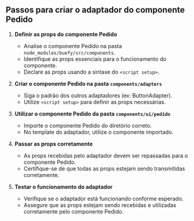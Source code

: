 ## Passos para criar o adaptador do componente Pedido

1. **Definir as props do componente Pedido**

   - Analise o componente Pedido na pasta `node_modules/buefy/src/components`.
   - Identifique as props essenciais para o funcionamento do componente.
   - Declare as props usando a sintaxe do `<script setup>`.

2. **Criar o componente Pedido na pasta `components/adapters`**

   - Siga o padrão dos outros adaptadores (ex: ButtonAdapter).
   - Utilize `<script setup>` para definir as props necessárias.

3. **Utilizar o componente Pedido da pasta `components/ui/pedido`**

   - Importe o componente Pedido do diretório correto.
   - No template do adaptador, utilize o componente importado.

4. **Passar as props corretamente**

   - As props recebidas pelo adaptador devem ser repassadas para o componente Pedido.
   - Certifique-se de que todas as props estejam sendo transmitidas corretamente.

5. **Testar o funcionamento do adaptador**
   - Verifique se o adaptador está funcionando conforme esperado.
   - Assegure que as props estejam sendo recebidas e utilizadas corretamente pelo componente Pedido.
